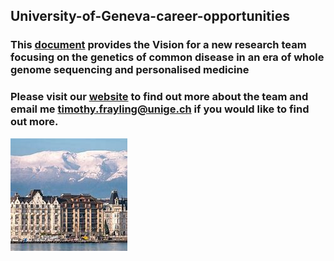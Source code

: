 ## University-of-Geneva-career-opportunities
### This [document](https://github.com/tmfrayli/University-of-Geneva-career-opportunities/blob/main/Geneva_Common_Disease_Genomics_vision20230807.docx) provides the Vision for a new research team focusing on the genetics of common disease in an era of whole genome sequencing and personalised medicine
### Please visit our [website](https://www.unige.ch/medecine/gede/en/research-groups/timothy-frayling) to find out more about the team and email me <timothy.frayling@unige.ch> if you would like to find out more.
![Geneva](https://github.com/tmfrayli/University-of-Geneva-career-opportunities/blob/main/Geneva.jpg)
